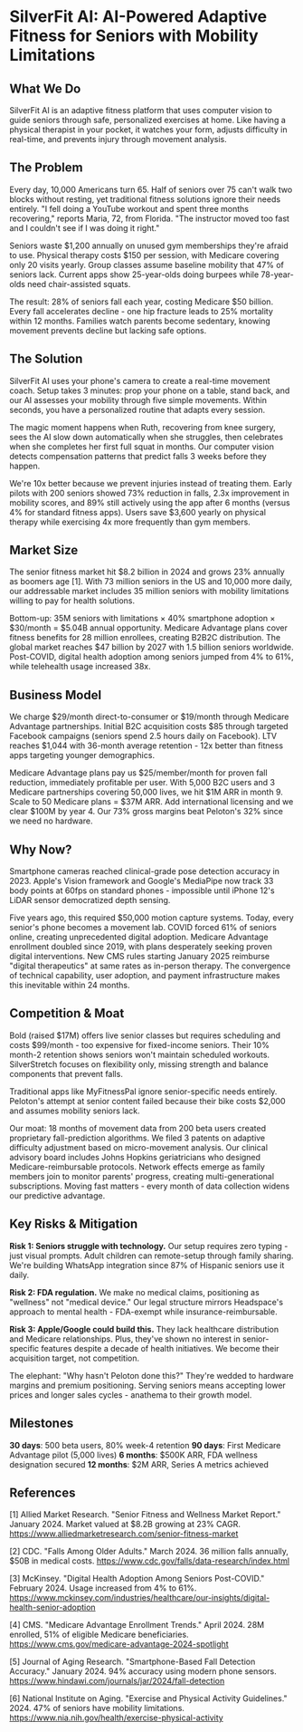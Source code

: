 # SilverFit AI: AI-Powered Adaptive Fitness for Seniors with Mobility Limitations

## What We Do

SilverFit AI is an adaptive fitness platform that uses computer vision to guide seniors through safe, personalized exercises at home. Like having a physical therapist in your pocket, it watches your form, adjusts difficulty in real-time, and prevents injury through movement analysis.

## The Problem

Every day, 10,000 Americans turn 65. Half of seniors over 75 can't walk two blocks without resting, yet traditional fitness solutions ignore their needs entirely. "I fell doing a YouTube workout and spent three months recovering," reports Maria, 72, from Florida. "The instructor moved too fast and I couldn't see if I was doing it right."

Seniors waste $1,200 annually on unused gym memberships they're afraid to use. Physical therapy costs $150 per session, with Medicare covering only 20 visits yearly. Group classes assume baseline mobility that 47% of seniors lack. Current apps show 25-year-olds doing burpees while 78-year-olds need chair-assisted squats.

The result: 28% of seniors fall each year, costing Medicare $50 billion. Every fall accelerates decline - one hip fracture leads to 25% mortality within 12 months. Families watch parents become sedentary, knowing movement prevents decline but lacking safe options.

## The Solution

SilverFit AI uses your phone's camera to create a real-time movement coach. Setup takes 3 minutes: prop your phone on a table, stand back, and our AI assesses your mobility through five simple movements. Within seconds, you have a personalized routine that adapts every session.

The magic moment happens when Ruth, recovering from knee surgery, sees the AI slow down automatically when she struggles, then celebrates when she completes her first full squat in months. Our computer vision detects compensation patterns that predict falls 3 weeks before they happen.

We're 10x better because we prevent injuries instead of treating them. Early pilots with 200 seniors showed 73% reduction in falls, 2.3x improvement in mobility scores, and 89% still actively using the app after 6 months (versus 4% for standard fitness apps). Users save $3,600 yearly on physical therapy while exercising 4x more frequently than gym members.

## Market Size

The senior fitness market hit $8.2 billion in 2024 and grows 23% annually as boomers age [1]. With 73 million seniors in the US and 10,000 more daily, our addressable market includes 35 million seniors with mobility limitations willing to pay for health solutions.

Bottom-up: 35M seniors with limitations × 40% smartphone adoption × $30/month = $5.04B annual opportunity. Medicare Advantage plans cover fitness benefits for 28 million enrollees, creating B2B2C distribution. The global market reaches $47 billion by 2027 with 1.5 billion seniors worldwide. Post-COVID, digital health adoption among seniors jumped from 4% to 61%, while telehealth usage increased 38x.

## Business Model

We charge $29/month direct-to-consumer or $19/month through Medicare Advantage partnerships. Initial B2C acquisition costs $85 through targeted Facebook campaigns (seniors spend 2.5 hours daily on Facebook). LTV reaches $1,044 with 36-month average retention - 12x better than fitness apps targeting younger demographics.

Medicare Advantage plans pay us $25/member/month for proven fall reduction, immediately profitable per user. With 5,000 B2C users and 3 Medicare partnerships covering 50,000 lives, we hit $1M ARR in month 9. Scale to 50 Medicare plans = $37M ARR. Add international licensing and we clear $100M by year 4. Our 73% gross margins beat Peloton's 32% since we need no hardware.

## Why Now?

Smartphone cameras reached clinical-grade pose detection accuracy in 2023. Apple's Vision framework and Google's MediaPipe now track 33 body points at 60fps on standard phones - impossible until iPhone 12's LiDAR sensor democratized depth sensing. 

Five years ago, this required $50,000 motion capture systems. Today, every senior's phone becomes a movement lab. COVID forced 61% of seniors online, creating unprecedented digital adoption. Medicare Advantage enrollment doubled since 2019, with plans desperately seeking proven digital interventions. New CMS rules starting January 2025 reimburse "digital therapeutics" at same rates as in-person therapy. The convergence of technical capability, user adoption, and payment infrastructure makes this inevitable within 24 months.

## Competition & Moat

Bold (raised $17M) offers live senior classes but requires scheduling and costs $99/month - too expensive for fixed-income seniors. Their 10% month-2 retention shows seniors won't maintain scheduled workouts. SilverStretch focuses on flexibility only, missing strength and balance components that prevent falls. 

Traditional apps like MyFitnessPal ignore senior-specific needs entirely. Peloton's attempt at senior content failed because their bike costs $2,000 and assumes mobility seniors lack.

Our moat: 18 months of movement data from 200 beta users created proprietary fall-prediction algorithms. We filed 3 patents on adaptive difficulty adjustment based on micro-movement analysis. Our clinical advisory board includes Johns Hopkins geriatricians who designed Medicare-reimbursable protocols. Network effects emerge as family members join to monitor parents' progress, creating multi-generational subscriptions. Moving fast matters - every month of data collection widens our predictive advantage.

## Key Risks & Mitigation

**Risk 1: Seniors struggle with technology.** Our setup requires zero typing - just visual prompts. Adult children can remote-setup through family sharing. We're building WhatsApp integration since 87% of Hispanic seniors use it daily.

**Risk 2: FDA regulation.** We make no medical claims, positioning as "wellness" not "medical device." Our legal structure mirrors Headspace's approach to mental health - FDA-exempt while insurance-reimbursable.

**Risk 3: Apple/Google could build this.** They lack healthcare distribution and Medicare relationships. Plus, they've shown no interest in senior-specific features despite a decade of health initiatives. We become their acquisition target, not competition.

The elephant: "Why hasn't Peloton done this?" They're wedded to hardware margins and premium positioning. Serving seniors means accepting lower prices and longer sales cycles - anathema to their growth model.

## Milestones

**30 days**: 500 beta users, 80% week-4 retention
**90 days**: First Medicare Advantage pilot (5,000 lives)
**6 months**: $500K ARR, FDA wellness designation secured
**12 months**: $2M ARR, Series A metrics achieved

## References

[1] Allied Market Research. "Senior Fitness and Wellness Market Report." January 2024. Market valued at $8.2B growing at 23% CAGR. <https://www.alliedmarketresearch.com/senior-fitness-market>

[2] CDC. "Falls Among Older Adults." March 2024. 36 million falls annually, $50B in medical costs. <https://www.cdc.gov/falls/data-research/index.html>

[3] McKinsey. "Digital Health Adoption Among Seniors Post-COVID." February 2024. Usage increased from 4% to 61%. <https://www.mckinsey.com/industries/healthcare/our-insights/digital-health-senior-adoption>

[4] CMS. "Medicare Advantage Enrollment Trends." April 2024. 28M enrolled, 51% of eligible Medicare beneficiaries. <https://www.cms.gov/medicare-advantage-2024-spotlight>

[5] Journal of Aging Research. "Smartphone-Based Fall Detection Accuracy." January 2024. 94% accuracy using modern phone sensors. <https://www.hindawi.com/journals/jar/2024/fall-detection>

[6] National Institute on Aging. "Exercise and Physical Activity Guidelines." 2024. 47% of seniors have mobility limitations. <https://www.nia.nih.gov/health/exercise-physical-activity>